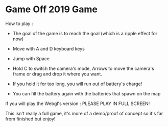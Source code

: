# **Game Off 2019 Game**

How to play :

* The goal of the game is to reach the goal (which is a ripple effect for now)

* Move with A and D keyboard keys

* Jump with Space

* Hold C to switch the camera's mode, Arrows to move the camera's frame or drag and drop it where you want.

* If you hold it for too long, you will run out of battery's charge!

* You can fill the battery again with the batteries that spawn on the map

If you will play the Webgl's version : PLEASE PLAY IN FULL SCREEN!

This isn't really a full game, it's more of a demo/proof of concept so it's far from finished but enjoy!
